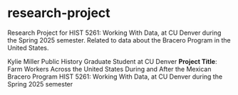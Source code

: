 # research-project
 Research Project for HIST 5261: Working With Data, at CU Denver during the Spring 2025 semester. Related to data about the Bracero Program in the United States.

Kylie Miller
Public History Graduate Student at CU Denver
**Project Title**: Farm Workers Across the United States During and After the Mexican Bracero Program
HIST 5261: Working With Data, at CU Denver during the Spring 2025 semester
